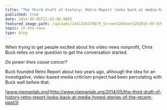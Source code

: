 ```yaml
---
title: "The third draft of history: Retro Report looks back at media-hyped stories of the recent past"
published: true
date: 2014-05-05T21:41:00.000Z
featured_image_path: /uploads/1441316378679_Screen%20Shot%202015-09-03%20at%205.39.26%20PM.png
topic: in-the-news
type: blog
---
```


When trying to get people excited about his video news nonprofit, Chris Buck relies on one question to get the conversation started.

_Do power lines cause cancer?_

Buck founded Retro Report about two years ago, although the idea for an investigative, video-based media criticism project had been percolating with Buck well before that.

[www.niemanlab.org](http://www.niemanlab.org/2014/05/the-third-draft-of-history-retro-report-looks-back-at-media-hyped-stories-of-the-recent-past/)I

